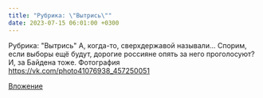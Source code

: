 ```yaml
---
title: "Рубрика: \"Вытрись\""
date: 2023-07-15 06:01:00 +0300
---
```


Рубрика: "Вытрись"
А, когда-то, сверхдержавой называли...
Спорим, если выборы ещё будут, дорогие россияне опять за него проголосуют?
И, за Байдена тоже.
Фотография
https://vk.com/photo41076938_457250051

[Вложение](https://vk.com/photo41076938_457250051)
